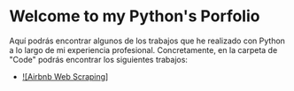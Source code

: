 # Welcome to my Python's Porfolio

Aquí podrás encontrar algunos de los trabajos que he realizado con Python a lo largo de mi experiencia profesional. 
Concretamente, en la carpeta de "Code" podrás encontrar los siguientes trabajos:

- [![Airbnb Web Scraping]](https://www.linkedin.com/in/pablofdezmesa/)

